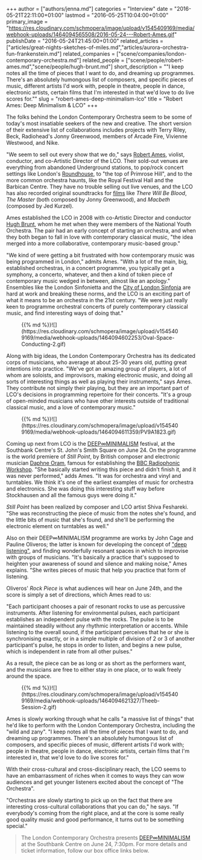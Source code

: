 +++
author = ["authors/jenna.md"]
categories = "Interview"
date = "2016-05-21T22:11:00+01:00"
lastmod = "2016-05-25T10:04:00+01:00"
primary_image = "https://res.cloudinary.com/schmopera/image/upload/v1545409169/media/webhook-uploads/1464094565508/2016-05-24---Robert-Ames.gif"
publishDate = "2016-05-24T21:45:00+01:00"
related_articles = ["articles/great-nights-sketches-of-miles.md","articles/aurora-orchestra-fun-frankenstein.md"]
related_companies = ["scene/companies/london-contemporary-orchestra.md"]
related_people = ["scene/people/robert-ames.md","scene/people/hugh-brunt.md"]
short_description = "&quot;I keep notes all the time of pieces that I want to do, and dreaming up programmes. There&#039;s an absolutely humongous list of composers, and specific pieces of music, different artists I&#039;d work with, people in theatre, people in dance, electronic artists, certain films that I&#039;m interested in that we&#039;d love to do live scores for.&quot;"
slug = "robert-ames-deep-minimalism-lco"
title = "Robert Ames: Deep Minimalism &amp; LCO"
+++

The folks behind the London Contemporary Orchestra seem to be some of today's most insatiable seekers of the new and creative. The short version of their extensive list of collaborations includes projects with Terry Riley, Beck, Radiohead's Jonny Greenwood, members of Arcade Fire, Vivienne Westwood, and Nike.

"We seem to sell out every show that we do," says [Robert Ames](http://www.robertames.co.uk/), violist, conductor, and co-Artistic Director of the LCO. Their sold-out venues are everything from abandoned Underground stations, to pop/rock concert settings like London's [Roundhouse](http://www.roundhouse.org.uk/), to "the top of Primrose Hill", and to the more common orchestra haunts, like the Royal Festival Hall and the Barbican Centre. They have no trouble selling out live venues, and the LCO has also recorded original soundtracks for [films](http://www.lcorchestra.co.uk/films/) like *There Will Be Blood*, *The Master* (both composed by Jonny Greenwood), and *Macbeth* (composed by Jed Kurzel).

Ames established the LCO in 2008 with co-Artistic Director and conductor [Hugh Brunt](http://www.hughbrunt.com/), whom he met when they were members of the National Youth Orchestra. The pair had an early concept of starting an orchestra, and when they both began to fall in love with contemporary classical music, "the idea merged into a more collaborative, contemporary music-based group."

"We kind of were getting a bit frustrated with how contemporary music was being programmed in London," admits Ames. "With a lot of the main, big, established orchestras, in a concert programme, you typically get a symphony, a concerto, whatever, and then a kind of token piece of contemporary music wedged in between, almost like an apology." Ensembles like the London Sinfonietta and the [City of London Sinfonia](/scene/companies/city-of-london-sinfonia/) are hard at work and breaking these norms, and the LCO is an exciting part of what it means to be an orchestra in the 21st century. "We were just really keen to programme orchestral concerts of purely contemporary classical music, and find interesting ways of doing that."

<figure data-type="image">{{% md %}}![](https://res.cloudinary.com/schmopera/image/upload/v1545409169/media/webhook-uploads/1464094602253/Oval-Space-Conducting-2.gif)
</figure>

Along with big ideas, the London Contemporary Orchestra has its dedicated corps of musicians, who average at about 25-30 years old, putting great intentions into practice. "We've got an amazing group of players, a lot of whom are soloists, and improvisors, making electronic music, and doing all sorts of interesting things as well as playing their instruments," says Ames. They contribute not simply their playing, but they are an important part of LCO's decisions in programming repertoire for their concerts. "It's a group of open-minded musicians who have other interests outside of traditional classical music, and a love of contemporary music." 

<figure data-type="image">{{% md %}}![](https://res.cloudinary.com/schmopera/image/upload/v1545409169/media/webhook-uploads/1464094611359/PV9A1823.gif)
</figure>

Coming up next from LCO is the [DEEP∞MINIMALISM](http://www.lcorchestra.co.uk/events/deepminimalism/) festival, at the Southbank Centre's St. John's Smith Square on June 24. On the programme is the world premiere of *Still Point*, by British composer and electronic musician [Daphne Oram](https://en.wikipedia.org/wiki/Daphne_Oram), famous for establishing the [BBC Radiophonic Workshop](https://en.wikipedia.org/wiki/BBC_Radiophonic_Workshop). "She basically started writing this piece and didn't finish it, and it was never performed," adds Ames. "It was for orchestra and vinyl and turntables. We think it's one of the earliest examples of music for orchestra and electronics. She was doing this interesting stuff way before Stockhausen and all the famous guys were doing it."

*Still Point* has been realized by composer and LCO artist Shiva Feshareki. "She was reconstructing the piece of music from the notes she's found, and the little bits of music that she's found, and she'll be performing the electronic element on turntables as well."

Also on their DEEP∞MINIMALISM programme are works by John Cage and Pauline Oliveros; the latter is known for developing the concept of ["deep listening"](https://en.wikipedia.org/wiki/Pauline_Oliveros#Deep_Listening), and finding wonderfully resonant spaces in which to improvise with groups of musicians. "It's basically a practice that's supposed to heighten your awareness of sound and silence and making noise," Ames explains. "She writes pieces of music that help you practice that form of listening.

Oliveros' *Rock Piece* is what audiences will hear on June 24th, and the score is simply a set of directions, which Ames read to us:

"Each participant chooses a pair of resonant rocks to use as percussive instruments. After listening for environmental pulses, each participant establishes an independent pulse with the rocks. The pulse is to be maintained steadily without any rhythmic interpretation or accents. While listening to the overall sound, if the participant perceives that he or she is synchronising exactly, or in a simple multiple of division of 2 or 3 of another participant's pulse, he stops in order to listen, and begins a new pulse, which is independent in rate from all other pulses."

As a result, the piece can be as long or as short as the performers want, and the musicians are free to either stay in one place, or to walk freely around the space.

<figure data-type="image">{{% md %}}![](https://res.cloudinary.com/schmopera/image/upload/v1545409169/media/webhook-uploads/1464094621327/Theeb-Session-2.gif)
</figure>

Ames is slowly working through what he calls "a massive list of things" that he'd like to perform with the London Contemporary Orchestra, including the "wild and zany". "I keep notes all the time of pieces that I want to do, and dreaming up programmes. There's an absolutely humongous list of composers, and specific pieces of music, different artists I'd work with; people in theatre, people in dance, electronic artists, certain films that I'm interested in, that we'd love to do live scores for." 

With their cross-cultural and cross-disciplinary reach, the LCO seems to have an embarrassment of riches when it comes to ways they can wow audiences and get younger listeners excited about the concept of "The Orchestra".

"Orchestras are slowly starting to pick up on the fact that there are interesting cross-cultural collaborations that you can do," he says. "If everybody's coming from the right place, and at the core is some really good quality music and good performance, it turns out to be something special."

>The London Contemporary Orchestra presents [DEEP∞MINIMALISM](http://www.lcorchestra.co.uk/events/deepminimalism/) at the Southbank Centre on June 24, 7:30pm. For more details and ticket information, follow our box office links below. 
